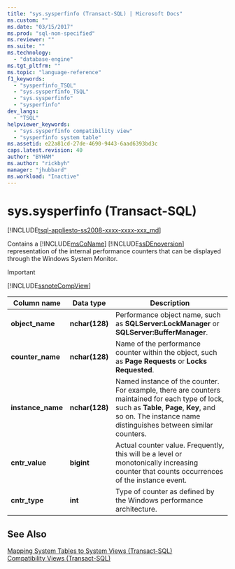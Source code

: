 ```yaml
---
title: "sys.sysperfinfo (Transact-SQL) | Microsoft Docs"
ms.custom: ""
ms.date: "03/15/2017"
ms.prod: "sql-non-specified"
ms.reviewer: ""
ms.suite: ""
ms.technology: 
  - "database-engine"
ms.tgt_pltfrm: ""
ms.topic: "language-reference"
f1_keywords: 
  - "sysperfinfo_TSQL"
  - "sys.sysperfinfo_TSQL"
  - "sys.sysperfinfo"
  - "sysperfinfo"
dev_langs: 
  - "TSQL"
helpviewer_keywords: 
  - "sys.sysperfinfo compatibility view"
  - "sysperfinfo system table"
ms.assetid: e22a81cd-27de-4690-9443-6aad6393bd3c
caps.latest.revision: 40
author: "BYHAM"
ms.author: "rickbyh"
manager: "jhubbard"
ms.workload: "Inactive"
---
```

# sys.sysperfinfo (Transact-SQL)
[!INCLUDE[tsql-appliesto-ss2008-xxxx-xxxx-xxx_md](../../includes/tsql-appliesto-ss2008-xxxx-xxxx-xxx-md.md)]

  Contains a [!INCLUDE[msCoName](../../includes/msconame-md.md)] [!INCLUDE[ssDEnoversion](../../includes/ssdenoversion-md.md)] representation of the internal performance counters that can be displayed through the Windows System Monitor.  
  
> [!IMPORTANT]  
>  [!INCLUDE[ssnoteCompView](../../includes/ssnotecompview-md.md)]  
  
|Column name|Data type|Description|  
|-----------------|---------------|-----------------|  
|**object_name**|**nchar(128)**|Performance object name, such as **SQLServer:LockManager** or **SQLServer:BufferManager**.|  
|**counter_name**|**nchar(128)**|Name of the performance counter within the object, such as **Page Requests** or **Locks Requested**.|  
|**instance_name**|**nchar(128)**|Named instance of the counter. For example, there are counters maintained for each type of lock, such as **Table**, **Page**, **Key**, and so on. The instance name distinguishes between similar counters.|  
|**cntr_value**|**bigint**|Actual counter value. Frequently, this will be a level or monotonically increasing counter that counts occurrences of the instance event.|  
|**cntr_type**|**int**|Type of counter as defined by the Windows performance architecture.|  
  
## See Also  
 [Mapping System Tables to System Views &#40;Transact-SQL&#41;](../../relational-databases/system-tables/mapping-system-tables-to-system-views-transact-sql.md)   
 [Compatibility Views &#40;Transact-SQL&#41;](~/relational-databases/system-compatibility-views/system-compatibility-views-transact-sql.md)  
  
  
